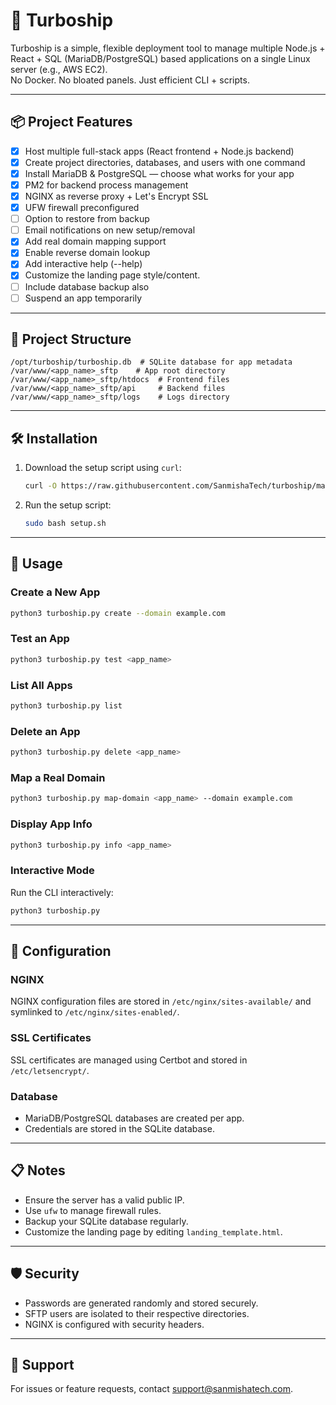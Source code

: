 # 🚀 Turboship

Turboship is a simple, flexible deployment tool to manage multiple Node.js + React + SQL (MariaDB/PostgreSQL) based applications on a single Linux server (e.g., AWS EC2).  
No Docker. No bloated panels. Just efficient CLI + scripts.

---

## 📦 Project Features

- [x] Host multiple full-stack apps (React frontend + Node.js backend)
- [x] Create project directories, databases, and users with one command
- [x] Install MariaDB & PostgreSQL — choose what works for your app
- [x] PM2 for backend process management
- [x] NGINX as reverse proxy + Let's Encrypt SSL
- [x] UFW firewall preconfigured
- [ ] Option to restore from backup
- [ ] Email notifications on new setup/removal
- [x] Add real domain mapping support
- [x] Enable reverse domain lookup
- [x] Add interactive help (--help)
- [x] Customize the landing page style/content.
- [ ] Include database backup also
- [ ] Suspend an app temporarily

---

## 📁 Project Structure

```
/opt/turboship/turboship.db  # SQLite database for app metadata
/var/www/<app_name>_sftp    # App root directory
/var/www/<app_name>_sftp/htdocs  # Frontend files
/var/www/<app_name>_sftp/api     # Backend files
/var/www/<app_name>_sftp/logs    # Logs directory
```

---

## 🛠️ Installation

1. Download the setup script using `curl`:
   ```bash
   curl -O https://raw.githubusercontent.com/SanmishaTech/turboship/main/setup.sh
   ```

2. Run the setup script:
   ```bash
   sudo bash setup.sh
   ```

---

## 🚀 Usage

### Create a New App
```bash
python3 turboship.py create --domain example.com
```

### Test an App
```bash
python3 turboship.py test <app_name>
```

### List All Apps
```bash
python3 turboship.py list
```

### Delete an App
```bash
python3 turboship.py delete <app_name>
```

### Map a Real Domain
```bash
python3 turboship.py map-domain <app_name> --domain example.com
```

### Display App Info
```bash
python3 turboship.py info <app_name>
```

### Interactive Mode
Run the CLI interactively:
```bash
python3 turboship.py
```

---

## 🔧 Configuration

### NGINX
NGINX configuration files are stored in `/etc/nginx/sites-available/` and symlinked to `/etc/nginx/sites-enabled/`.

### SSL Certificates
SSL certificates are managed using Certbot and stored in `/etc/letsencrypt/`.

### Database
- MariaDB/PostgreSQL databases are created per app.
- Credentials are stored in the SQLite database.

---

## 📋 Notes

- Ensure the server has a valid public IP.
- Use `ufw` to manage firewall rules.
- Backup your SQLite database regularly.
- Customize the landing page by editing `landing_template.html`.

---

## 🛡️ Security

- Passwords are generated randomly and stored securely.
- SFTP users are isolated to their respective directories.
- NGINX is configured with security headers.

---

## 📧 Support

For issues or feature requests, contact [support@sanmishatech.com](mailto:support@sanmishatech.com).


